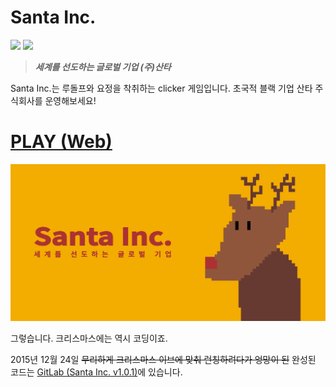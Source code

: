# Santa Inc.

![](https://img.shields.io/github/release-pre/ParkSB/santa-inc.svg?style=flat-square)
![](https://img.shields.io/github/license/ParkSB/santa-inc.svg?style=flat-square)

> **_세계를 선도하는 글로벌 기업 (주)산타_**

Santa Inc.는 루돌프와 요정을 착취하는 clicker 게임입니다. 초국적 블랙 기업 산타 주식회사를 운영해보세요! 
 
# [PLAY (Web)](https://harooo.com/oddgame/santa/)

![Santa Inc.](assets/meta/preview.png)

그렇습니다. 크리스마스에는 역시 코딩이죠.

2015년 12월 24일 ~~무리하게 크리스마스 이브에 맞춰 런칭하려다가 엉망이 된~~ 완성된 코드는 [GitLab (Santa Inc. v1.0.1)](https://gitlab.com/ParkSB/santa-inc)에 있습니다.